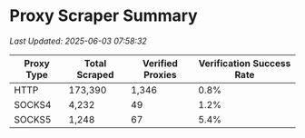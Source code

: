 # Proxy Scraper Summary

_Last Updated: 2025-06-03 07:58:32_

| Proxy Type | Total Scraped | Verified Proxies | Verification Success Rate |
|------------|--------------|------------------|--------------------------|
| HTTP | 173,390 | 1,346 | 0.8% |
| SOCKS4 | 4,232 | 49 | 1.2% |
| SOCKS5 | 1,248 | 67 | 5.4% |
